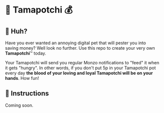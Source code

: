 # 👾 Tamapotchi 💰

## 🧐 Huh?

Have you ever wanted an annoying digital pet that will pester you into saving money? Well look no further. Use this repo to create your very own **Tamapotchi**™️ today.

Your Tamapotchi will send you regular Monzo notifications to "feed" it when it gets "hungry". In other words, if you don't put 5p in your Tamapotchi pot every day **the blood of your loving and loyal Tamapotchi will be on your hands**. How fun!

## 🧩 Instructions

Coming soon.
